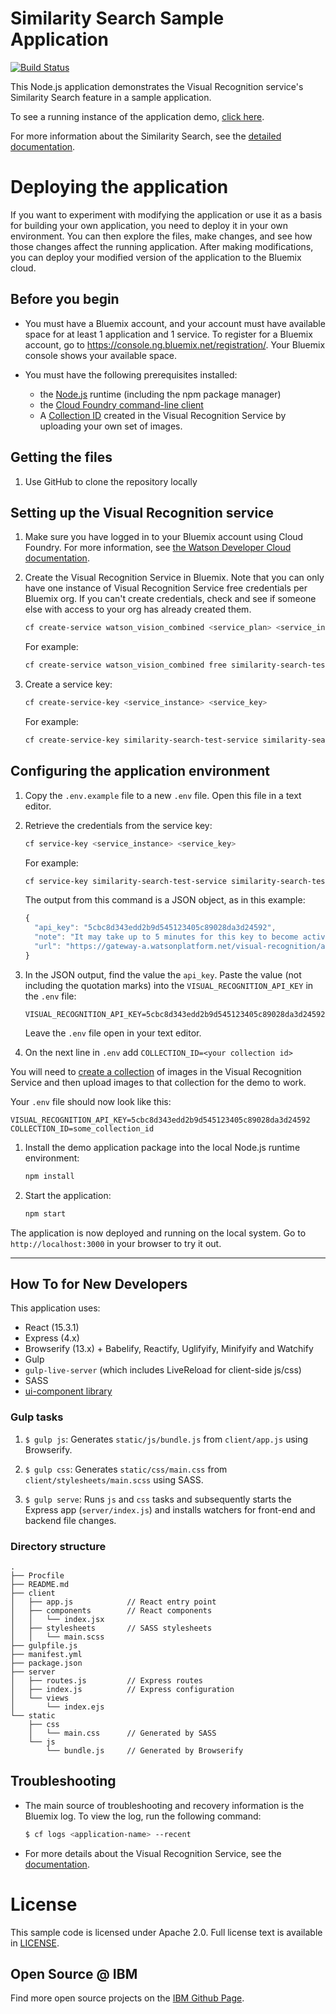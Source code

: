 # Similarity Search Sample Application
[![Build Status](https://travis-ci.org/watson-developer-cloud/similarity-search-nodejs.svg?branch=master)](http://travis-ci.org/watson-developer-cloud/similarity-search-nodejs)

This Node.js application demonstrates the Visual Recognition service's Similarity Search feature in a sample application.

To see a running instance of the application demo, [click here](http://similarity-search-demo.mybluemix.net/).

For more information about the Similarity Search, see the [detailed documentation](http://www.ibm.com/watson/developercloud/doc/visual-recognition/collections-tutorials.shtml).

# Deploying the application

If you want to experiment with modifying the application or use it as a basis for building your own application, you need to deploy it in your own environment. You can then explore the files, make changes, and see how those changes affect the running application. After making modifications, you can deploy your modified version of the application to the Bluemix cloud.

## Before you begin

* You must have a Bluemix account, and your account must have available space for at least 1 application and 1 service. To register for a Bluemix account, go to https://console.ng.bluemix.net/registration/. Your Bluemix console shows your available space.

* You must have the following prerequisites installed:
  * the [Node.js](http://nodejs.org/) runtime (including the npm package manager)
  * the [Cloud Foundry command-line client](https://github.com/cloudfoundry/cli#downloads)
  * A [Collection ID](https://www.ibm.com/watson/developercloud/visual-recognition/api/v3/#create_a_collection) created in the Visual Recognition Service by uploading your own set of images.

## Getting the files

1. Use GitHub to clone the repository locally

## Setting up the Visual Recognition service

1. Make sure you have logged in to your Bluemix account using Cloud Foundry. For more information, see [the Watson Developer Cloud documentation](https://www.ibm.com/watson/developercloud/doc/getting_started/gs-cf.shtml).

1. Create the Visual Recognition Service in Bluemix. Note that you can only have one instance of Visual Recognition Service free credentials per Bluemix org. If you can't create credentials, check and see if someone else with access to your org has already created them.

   ```bash
   cf create-service watson_vision_combined <service_plan> <service_instance>
   ```

   For example:

   ```bash
   cf create-service watson_vision_combined free similarity-search-test-service
   ```

1. Create a service key:

   ```bash
   cf create-service-key <service_instance> <service_key>
   ```

   For example:

   ```bash
   cf create-service-key similarity-search-test-service similarity-search-test-service-key1
   ```

## Configuring the application environment

1. Copy the `.env.example` file to a new `.env` file. Open this file in a text editor.

1. Retrieve the credentials from the service key:

   ```bash
   cf service-key <service_instance> <service_key>
   ```

   For example:

   ```bash
   cf service-key similarity-search-test-service similarity-search-test-service-key1
   ```

   The output from this command is a JSON object, as in this example:

   ```javascript
   {
     "api_key": "5cbc8d343edd2b9d545123405c89028da3d24592",
     "note": "It may take up to 5 minutes for this key to become active",
     "url": "https://gateway-a.watsonplatform.net/visual-recognition/api"
   }
   ```

1. In the JSON output, find the value the `api_key`. Paste the value (not including the quotation marks) into the `VISUAL_RECOGNITION_API_KEY` in the `.env` file:

   ```
   VISUAL_RECOGNITION_API_KEY=5cbc8d343edd2b9d545123405c89028da3d24592
   ```

   Leave the `.env` file open in your text editor.

1. On the next line in `.env` add `COLLECTION_ID=<your collection id>`

  You will need to [create a collection](http://www.ibm.com/watson/developercloud/visual-recognition/api/v3/#create_a_collection) of images in the Visual Recognition Service and then upload images to that collection for the demo to work.

  Your `.env` file should now look like this:

  ```
  VISUAL_RECOGNITION_API_KEY=5cbc8d343edd2b9d545123405c89028da3d24592
  COLLECTION_ID=some_collection_id
  ```

1. Install the demo application package into the local Node.js runtime environment:

   ```bash
   npm install
   ```

1. Start the application:

    ```bash
    npm start
    ```

The application is now deployed and running on the local system. Go to `http://localhost:3000` in your browser to try it out.

----

## How To for New Developers

This application uses:

* React (15.3.1)
* Express (4.x)
* Browserify (13.x) + Babelify, Reactify, Uglifyify, Minifyify and Watchify
* Gulp
* `gulp-live-server` (which includes LiveReload for client-side js/css)
* SASS
* [ui-component library](https://watson-developer-cloud.github.io/ui-components/)

### Gulp tasks

1. `$ gulp js`: Generates `static/js/bundle.js` from `client/app.js` using Browserify.

2. `$ gulp css`: Generates `static/css/main.css` from `client/stylesheets/main.scss` using SASS.

3. `$ gulp serve`: Runs `js` and `css` tasks and subsequently starts the Express app (`server/index.js`) and installs watchers for front-end and backend file changes.


### Directory structure

```none
.
├── Procfile
├── README.md
├── client
│   ├── app.js            // React entry point
│   ├── components        // React components
│   │   └── index.jsx
│   ├── stylesheets       // SASS stylesheets
│   │   └── main.scss
├── gulpfile.js
├── manifest.yml
├── package.json
├── server
│   ├── routes.js         // Express routes
│   ├── index.js          // Express configuration
│   └── views
│       └── index.ejs
└── static
    ├── css
    │   └── main.css      // Generated by SASS
    └── js
        └── bundle.js     // Generated by Browserify
```

## Troubleshooting 

* The main source of troubleshooting and recovery information is the Bluemix log. To view the log, run the following command:

  ```sh
  $ cf logs <application-name> --recent
  ```

* For more details about the Visual Recognition Service, see the [documentation](http://www.ibm.com/watson/developercloud/doc/visual-recognition).

# License

  This sample code is licensed under Apache 2.0.
  Full license text is available in [LICENSE](LICENSE).

## Open Source @ IBM

  Find more open source projects on the
  [IBM Github Page](http://ibm.github.io/).
